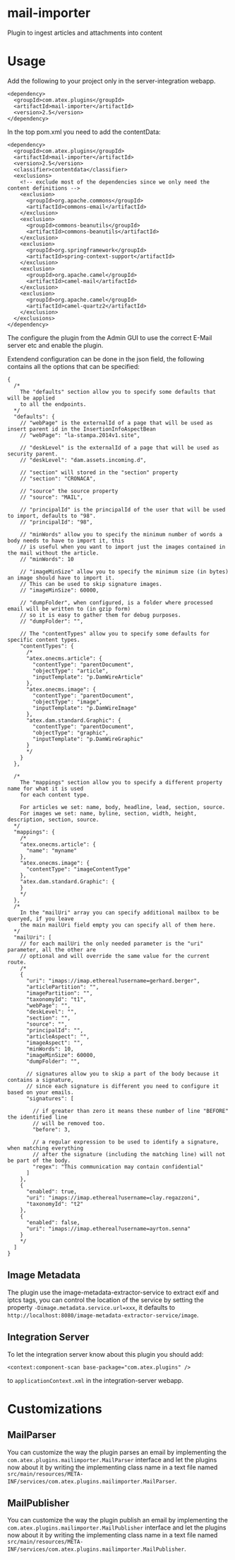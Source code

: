 # mail-importer
Plugin to ingest articles and attachments into content

Usage
=====

Add the following to your project only in the server-integration webapp.

```
<dependency>
  <groupId>com.atex.plugins</groupId>
  <artifactId>mail-importer</artifactId>
  <version>2.5</version>
</dependency>
```

In the top pom.xml you need to add the contentData:

```
<dependency>
  <groupId>com.atex.plugins</groupId>
  <artifactId>mail-importer</artifactId>
  <version>2.5</version>
  <classifier>contentdata</classifier>
  <exclusions>
    <!-- exclude most of the dependencies since we only need the content definitions -->
    <exclusion>
      <groupId>org.apache.commons</groupId>
      <artifactId>commons-email</artifactId>
    </exclusion>
    <exclusion>
      <groupId>commons-beanutils</groupId>
      <artifactId>commons-beanutils</artifactId>
    </exclusion>
    <exclusion>
      <groupId>org.springframework</groupId>
      <artifactId>spring-context-support</artifactId>
    </exclusion>
    <exclusion>
      <groupId>org.apache.camel</groupId>
      <artifactId>camel-mail</artifactId>
    </exclusion>
    <exclusion>
      <groupId>org.apache.camel</groupId>
      <artifactId>camel-quartz2</artifactId>
    </exclusion>
  </exclusions>
</dependency>
```

The configure the plugin from the Admin GUI to use the correct E-Mail server etc and enable the plugin.

Extendend configuration can be done in the json field, the following contains all the options that can be specified:

```
{
  /*
    The "defaults" section allow you to specify some defaults that will be applied
    to all the endpoints.
  */
  "defaults": {
    // "webPage" is the externalId of a page that will be used as insert parent id in the InsertionInfoAspectBean
    // "webPage": "la-stampa.2014v1.site",

    // "deskLevel" is the externalId of a page that will be used as security parent.
    // "deskLevel": "dam.assets.incoming.d",

    // "section" will stored in the "section" property
    // "section": "CRONACA",

    // "source" the source property
    // "source": "MAIL",

    // "principalId" is the principalId of the user that will be used to import, defaults to "98".
    // "principalId": "98",
    
    // "minWords" allow you to specify the minimum number of words a body needs to have to import it, this
    // is useful when you want to import just the images contained in the mail without the article.
    // "minWords": 10
    
    // "imageMinSize" allow you to specify the minimum size (in bytes) an image should have to import it.
    // This can be used to skip signature images.
    // "imageMinSize": 60000,
    
    // "dumpFolder", when configured, is a folder where processed email will be written to (in gzip form)
    // so it is easy to gather them for debug purposes.
    // "dumpFolder": "",

    // The "contentTypes" allow you to specify some defaults for specific content types.
    "contentTypes": {
      /*
      "atex.onecms.article": {
        "contentType": "parentDocument",
        "objectType": "article",
        "inputTemplate": "p.DamWireArticle"
      },
      "atex.onecms.image": {
        "contentType": "parentDocument",
        "objectType": "image",
        "inputTemplate": "p.DamWireImage"
      },
      "atex.dam.standard.Graphic": {
        "contentType": "parentDocument",
        "objectType": "graphic",
        "inputTemplate": "p.DamWireGraphic"
      }
      */
    }
  },

  /*
    The "mappings" section allow you to specify a different property name for what it is used
    for each content type.
    
    For articles we set: name, body, headline, lead, section, source.
    For images we set: name, byline, section, width, height, description, section, source.
  */
  "mappings": {
    /*
    "atex.onecms.article": {
      "name": "myname"
    },
    "atex.onecms.image": {
      "contentType": "imageContentType"
    },
    "atex.dam.standard.Graphic": {
    }
    */
  },
  /*
    In the "mailUri" array you can specify additional mailbox to be queryed, if you leave
    the main mailUri field empty you can specify all of them here.
  */
  "mailUri": [
    // for each mailUri the only needed parameter is the "uri" parameter, all the other are
    // optional and will override the same value for the current route.
    /*
    {
      "uri": "imaps://imap.ethereal?username=gerhard.berger",
      "articlePartition": "",
      "imagePartition": "",
      "taxonomyId": "t1",
      "webPage": "",
      "deskLevel": "",
      "section": "",
      "source": "",
      "principalId": "",
      "articleAspect": "",
      "imageAspect": "",
      "minWords": 10,
      "imageMinSize": 60000,
      "dumpFolder": "",
      
      // signatures allow you to skip a part of the body because it contains a signature,
      // since each signature is different you need to configure it based on your emails.
      "signatures": [
      
        // if greater than zero it means these number of line "BEFORE" the identified line
        // will be removed too.
        "before": 3,
        
        // a regular expression to be used to identify a signature, when matching everything
        // after the signature (including the matching line) will not be part of the body.
        "regex": "This communication may contain confidential"
      ]
    },
    {
      "enabled": true,
      "uri": "imaps://imap.ethereal?username=clay.regazzoni",
      "taxonomyId": "t2"
    },
    {
      "enabled": false,
      "uri": "imaps://imap.ethereal?username=ayrton.senna"
    }
    */
  ]
}
```

Image Metadata
--------------

The plugin use the image-metadata-extractor-service to extract exif and iptcs tags, you can control the location of the
service by setting the property `-Dimage.metadata.service.url=xxx`, it defaults to `http://localhost:8080/image-metadata-extractor-service/image`.

Integration Server
------------------

To let the integration server know about this plugin you should add:

```
<context:component-scan base-package="com.atex.plugins" />
```

to `applicationContext.xml` in the integration-server webapp.

Customizations
==============

MailParser
----------

You can customize the way the plugin parses an email by implementing the `com.atex.plugins.mailimporter.MailParser`
interface and let the plugins now about it by writing the implementing class name in a text file named 
`src/main/resources/META-INF/services/com.atex.plugins.mailimporter.MailParser`.

MailPublisher
-------------

You can customize the way the plugin publish an email by implementing the `com.atex.plugins.mailimporter.MailPublisher`
interface and let the plugins now about it by writing the implementing class name in a text file named 
`src/main/resources/META-INF/services/com.atex.plugins.mailimporter.MailPublisher`.

